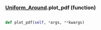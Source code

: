 ### [Uniform_Around](Uniform_Around.md).plot_pdf (function)


```py

def plot_pdf(self, *args, **kwargs)

```


